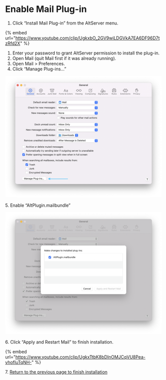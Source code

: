 # Enable Mail Plug-in

1. Click “Install Mail Plug-in” from the AltServer menu.

{% embed url="https://www.youtube.com/clip/UgkxbO_2GV9wiLDGVkA7EA6DF96D7tzRfd2X" %}

1. Enter your password to grant AltServer permission to install the plug-in.
2. Open Mail (quit Mail first if it was already running).
3. Open Mail > Preferences.
4. Click “Manage Plug-ins...”

![](<../../.gitbook/assets/Mail Plug-In (1).png>)

5\. Enable “AltPlugin.mailbundle”

![](<../../.gitbook/assets/Alt Plug-In.png>)

6\. Click “Apply and Restart Mail” to finish installation.

{% embed url="https://www.youtube.com/clip/UgkxTtbK8bDInOMJCqVU8Pea-vhofIuTqNH-" %}

7\.  [Return to the previous page to finish installation](./)
